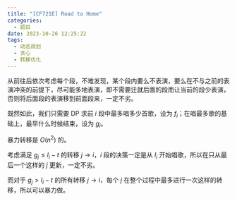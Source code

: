 ```yaml
---
title: "[CF721E] Road to Home"
categories:
  - 题目
date: 2023-10-26 12:25:22
tags:
  - 动态规划
  - 贪心
  - 转移优化
---
```

从前往后依次考虑每个段，不难发现，某个段内要么不表演，要么在不与之前的表演冲突的前提下，尽可能多地表演，即不需要迁就后面的段而让当前的段少表演，否则将后面段的表演移到前面段来，一定不劣。

既然如此，我们只需要 DP 求前 $i$ 段中最多唱多少首歌，设为 $f_i$；在唱最多歌的基础上，最早什么时候结束，设为 $g_i$。

暴力转移是 $O(n^2)$ 的。

考虑满足 $g_j\le l_i-t$ 的转移 $j\to i$，$i$ 段的决策一定是从 $l_i$ 开始唱歌，所以在只从最后一个这样的 $j$ 更新，一定不劣。

而对于 $g_j>l_i-t$ 的所有转移 $j\to i$，每个 $j$ 在整个过程中最多进行一次这样的转移，所以可以暴力做。